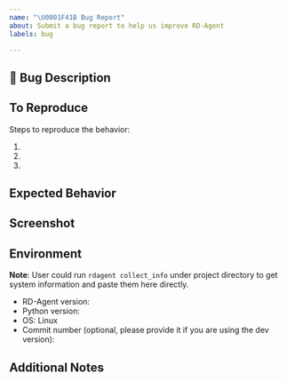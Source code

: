 ```yaml
---
name: "\U0001F41B Bug Report"
about: Submit a bug report to help us improve RD-Agent
labels: bug

---
```


## 🐛 Bug Description

<!-- A clear and concise description of what the bug is. -->

## To Reproduce

Steps to reproduce the behavior:

1.
2.
3.


## Expected Behavior

<!-- A clear and concise description of what you expected to happen. -->

## Screenshot

<!-- A screenshot of the error message or anything shouldn't appear-->

## Environment

**Note**: User could run `rdagent collect_info` under project directory to get system information and paste them here directly.

 - RD-Agent version:
 - Python version:
 - OS: Linux
 - Commit number (optional, please provide it if you are using the dev version):

## Additional Notes

<!-- Add any other information about the problem here. -->
